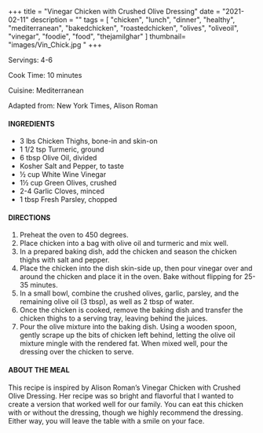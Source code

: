 +++
title = "Vinegar Chicken with Crushed Olive Dressing"
date = "2021-02-11"
description = ""
tags = [
    "chicken",
    "lunch",
    "dinner",
    "healthy",
    "mediterranean",
    "bakedchicken",
    "roastedchicken",
    "olives",
    "oliveoil",
    "vinegar",
    "foodie",
    "food",
    "thejamilghar"
]
thumbnail= "images/Vin_Chick.jpg "
+++

Servings: 4-6 <!--more-->

Cook Time: 10 minutes

Cuisine: Mediterranean

Adapted from: New York Times, Alison Roman 

#### INGREDIENTS 

* 3 lbs Chicken Thighs, bone-in and skin-on
* 1 1/2 tsp Turmeric, ground 
* 6 tbsp Olive Oil, divided
* Kosher Salt and Pepper, to taste 
* ½ cup White Wine Vinegar 
* 1½ cup Green Olives, crushed 
* 2-4 Garlic Cloves, minced 
* 1 tbsp Fresh Parsley, chopped 

#### DIRECTIONS 

1. Preheat the oven to 450 degrees. 
2. Place chicken into a bag with olive oil and turmeric and mix well. 
3. In a prepared baking dish, add the chicken and season the chicken thighs with salt and pepper. 
4. Place the chicken into the dish skin-side up, then pour vinegar over and around the chicken and place it in the oven. Bake without flipping for 25-35 minutes. 
5. In a small bowl, combine the crushed olives, garlic, parsley, and the remaining olive oil (3 tbsp), as well as 2 tbsp of water.
6. Once the chicken is cooked, remove the baking dish and transfer the chicken thighs to a serving tray, leaving behind the juices. 
7. Pour the olive mixture into the baking dish. Using a wooden spoon, gently scrape up the bits of chicken left behind, letting the olive oil mixture mingle with the rendered fat. When mixed well, pour the dressing over the chicken to serve.  

#### ABOUT THE MEAL

This recipe is inspired by Alison Roman’s Vinegar Chicken with Crushed Olive Dressing. Her recipe was so bright and flavorful that I wanted to create a version that worked well for our family. You can eat this chicken with or without the dressing, though we highly recommend the dressing. Either way, you will leave the table with a smile on your face. 
